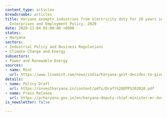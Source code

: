 ```yaml
---
content_type: articles
breadcrumbs: articles
title: Haryana exempts industries from electricity duty for 20 years in its Haryana
  Enterprises and Employment Policy, 2020
date: 2020-11-04 05:00:00 +0000
states:
- Haryana
sectors:
- Industrial Policy and Business Regulations
- Climate Change and Energy
subsectors:
- Power and Renewable Energy
sources:
- name: Mint
  url: https://www.livemint.com/news/india/haryana-govt-decides-to-give-exemption-in-electricity-duty-for-20-years-11604451229172.html
details:
- name: Policy Draft
  url: https://investharyana.in/content/pdfs/Draft%20EPP%202020.pdf
- name: Press Release
  url: https://prharyana.gov.in/en/haryana-deputy-chief-minister-mr-dushyant-chautala-said-that-the-state-government-has-decided-to-0
is_newsletter: false

---
```

